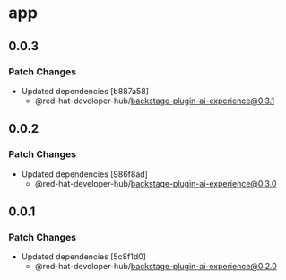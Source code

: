 # app

## 0.0.3

### Patch Changes

- Updated dependencies [b887a58]
  - @red-hat-developer-hub/backstage-plugin-ai-experience@0.3.1

## 0.0.2

### Patch Changes

- Updated dependencies [986f8ad]
  - @red-hat-developer-hub/backstage-plugin-ai-experience@0.3.0

## 0.0.1

### Patch Changes

- Updated dependencies [5c8f1d0]
  - @red-hat-developer-hub/backstage-plugin-ai-experience@0.2.0
